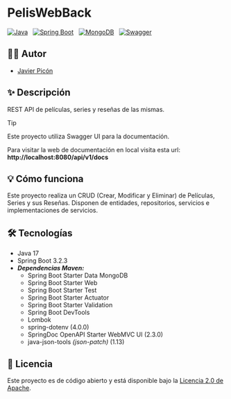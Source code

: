 # PelisWebBack

[![Java](https://img.shields.io/badge/Java-17%2B-saddlebrown?style=for-the-badge&logo=openjdk&logoColor=white&labelColor=101010)](https://docs.oracle.com/en/java/index.html) &nbsp;
[![Spring Boot](https://img.shields.io/badge/spring%20boot-3.2.3%2B-%236DB33F?style=for-the-badge&logo=springboot&logoColor=white&labelColor=101010)](https://spring.io/projects/spring-boot) &nbsp;
[![MongoDB](https://img.shields.io/badge/MongoDB-6.0+-00684A?style=for-the-badge&logo=mongodb&logoColor=white&labelColor=101010)](https://www.mongodb.com) &nbsp;
[![Swagger](https://img.shields.io/badge/Swagger-OAS3-%2385EA2D?style=for-the-badge&logo=swagger&logoColor=%23FFFFFF&labelColor=%23000000)](https://swagger.io/)

## 🙋‍♂️ Autor

* [Javier Picón](https://github.com/MCPikon)

## ✨ Descripción

REST API de películas, series y reseñas de las mismas.

> [!TIP]
> Este proyecto utiliza Swagger UI para la documentación.
> 
> Para visitar la web de documentación en local visita esta url: **http://localhost:8080/api/v1/docs** 

## 💡 Cómo funciona

Este proyecto realiza un CRUD (Crear, Modificar y Eliminar) de Películas, Series y sus Reseñas. Disponen de entidades, repositorios, servicios e implementaciones de servicios.

## 🛠 Tecnologías

* Java 17
* Spring Boot 3.2.3
* _**Dependencias Maven:**_
    * Spring Boot Starter Data MongoDB
    * Spring Boot Starter Web
    * Spring Boot Starter Test
    * Spring Boot Starter Actuator
    * Spring Boot Starter Validation
    * Spring Boot DevTools
    * Lombok
    * spring-dotenv (4.0.0)
    * SpringDoc OpenAPI Starter WebMVC UI (2.3.0)
    * java-json-tools _(json-patch)_ (1.13)

## 📄 Licencia

Este proyecto es de código abierto y está disponible bajo la [Licencia 2.0 de Apache](LICENSE).
